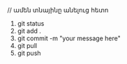 // ամեն տնայինը անելուց հետո
1. git status
2. git add .
3. git commit -m "your message here"
4. git pull
5. git push